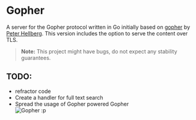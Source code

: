# Gopher
A server for the Gopher protocol written in Go initially based on [gopher](https://github.com/peterhellberg/gopher) by [Peter Hellberg](https://github.com/peterhellberg). This version includes the option to serve the content over TLS.
> **Note:** This project might have bugs, do not expect any stability guarantees.

## TODO:
* refractor code
* Create a handler for full text search
* Spread the usage of Gopher powered Gopher  
![Gopher :p](https://camo.githubusercontent.com/378766498ed95bbda6add684646260d75bfb7135/68747470733a2f2f646174612e676f706865722e73652f676f706865722f76696b696e672d676f706865722e737667)
